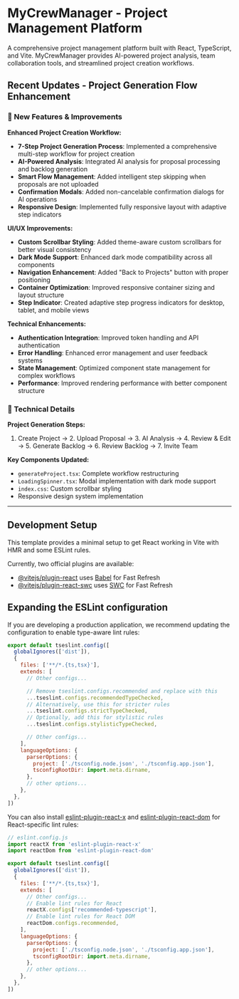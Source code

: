 # MyCrewManager - Project Management Platform

A comprehensive project management platform built with React, TypeScript, and Vite. MyCrewManager provides AI-powered project analysis, team collaboration tools, and streamlined project creation workflows.

## Recent Updates - Project Generation Flow Enhancement

### 🚀 New Features & Improvements

**Enhanced Project Creation Workflow:**
- **7-Step Project Generation Process**: Implemented a comprehensive multi-step workflow for project creation
- **AI-Powered Analysis**: Integrated AI analysis for proposal processing and backlog generation
- **Smart Flow Management**: Added intelligent step skipping when proposals are not uploaded
- **Confirmation Modals**: Added non-cancelable confirmation dialogs for AI operations
- **Responsive Design**: Implemented fully responsive layout with adaptive step indicators

**UI/UX Improvements:**
- **Custom Scrollbar Styling**: Added theme-aware custom scrollbars for better visual consistency
- **Dark Mode Support**: Enhanced dark mode compatibility across all components
- **Navigation Enhancement**: Added "Back to Projects" button with proper positioning
- **Container Optimization**: Improved responsive container sizing and layout structure
- **Step Indicator**: Created adaptive step progress indicators for desktop, tablet, and mobile views

**Technical Enhancements:**
- **Authentication Integration**: Improved token handling and API authentication
- **Error Handling**: Enhanced error management and user feedback systems
- **State Management**: Optimized component state management for complex workflows
- **Performance**: Improved rendering performance with better component structure

### 🔧 Technical Details

**Project Generation Steps:**
1. Create Project → 2. Upload Proposal → 3. AI Analysis → 4. Review & Edit → 5. Generate Backlog → 6. Review Backlog → 7. Invite Team

**Key Components Updated:**
- `generateProject.tsx`: Complete workflow restructuring
- `LoadingSpinner.tsx`: Modal implementation with dark mode support
- `index.css`: Custom scrollbar styling
- Responsive design system implementation

---

## Development Setup

This template provides a minimal setup to get React working in Vite with HMR and some ESLint rules.

Currently, two official plugins are available:

- [@vitejs/plugin-react](https://github.com/vitejs/vite-plugin-react/blob/main/packages/plugin-react) uses [Babel](https://babeljs.io/) for Fast Refresh
- [@vitejs/plugin-react-swc](https://github.com/vitejs/vite-plugin-react/blob/main/packages/plugin-react-swc) uses [SWC](https://swc.rs/) for Fast Refresh

## Expanding the ESLint configuration

If you are developing a production application, we recommend updating the configuration to enable type-aware lint rules:

```js
export default tseslint.config([
  globalIgnores(['dist']),
  {
    files: ['**/*.{ts,tsx}'],
    extends: [
      // Other configs...

      // Remove tseslint.configs.recommended and replace with this
      ...tseslint.configs.recommendedTypeChecked,
      // Alternatively, use this for stricter rules
      ...tseslint.configs.strictTypeChecked,
      // Optionally, add this for stylistic rules
      ...tseslint.configs.stylisticTypeChecked,

      // Other configs...
    ],
    languageOptions: {
      parserOptions: {
        project: ['./tsconfig.node.json', './tsconfig.app.json'],
        tsconfigRootDir: import.meta.dirname,
      },
      // other options...
    },
  },
])
```

You can also install [eslint-plugin-react-x](https://github.com/Rel1cx/eslint-react/tree/main/packages/plugins/eslint-plugin-react-x) and [eslint-plugin-react-dom](https://github.com/Rel1cx/eslint-react/tree/main/packages/plugins/eslint-plugin-react-dom) for React-specific lint rules:

```js
// eslint.config.js
import reactX from 'eslint-plugin-react-x'
import reactDom from 'eslint-plugin-react-dom'

export default tseslint.config([
  globalIgnores(['dist']),
  {
    files: ['**/*.{ts,tsx}'],
    extends: [
      // Other configs...
      // Enable lint rules for React
      reactX.configs['recommended-typescript'],
      // Enable lint rules for React DOM
      reactDom.configs.recommended,
    ],
    languageOptions: {
      parserOptions: {
        project: ['./tsconfig.node.json', './tsconfig.app.json'],
        tsconfigRootDir: import.meta.dirname,
      },
      // other options...
    },
  },
])
```

